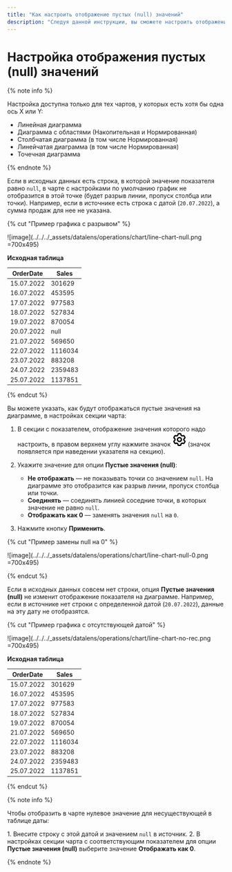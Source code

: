 ```yaml
---
title: "Как настроить отображение пустых (null) значений"
description: "Следуя данной инструкции, вы сможете настроить отображение пустых (null) значений."
---
```


# Настройка отображения пустых (null) значений

{% note info %}

Настройка доступна только для тех чартов, у которых есть хотя бы одна ось X или Y:

* Линейная диаграмма
* Диаграмма с областями (Накопительная и Нормированная)
* Столбчатая диаграмма (в том числе Нормированная)
* Линейчатая диаграмма (в том числе Нормированная)
* Точечная диаграмма

{% endnote %}

Если в исходных данных есть строка, в которой значение показателя равно `null`, в чарте с настройками по умолчанию график не отобразится в этой точке (будет разрыв линии, пропуск столбца или точки). Например, если в источнике есть строка с датой (`20.07.2022`), а сумма продаж для нее не указана.

{% cut "Пример графика с разрывом" %}

![image](../../../_assets/datalens/operations/chart/line-chart-null.png =700x495)

**Исходная таблица**

| OrderDate | Sales |
| --------- | --------- |
| 15.07.2022 | 301629 |
| 16.07.2022 | 453595 |
| 17.07.2022 | 977583 |
| 18.07.2022 | 527834 |
| 19.07.2022 | 870054 |
| 20.07.2022 | null |
| 21.07.2022 | 569650 |
| 22.07.2022 | 1116034 |
| 23.07.2022 | 883208 |
| 24.07.2022 | 2359483 |
| 25.07.2022 | 1137851 |

{% endcut %}

Вы можете указать, как будут отображаться пустые значения на диаграмме, в настройках секции чарта:

1. В секции с показателем, отображение значения которого надо настроить, в правом верхнем углу нажмите значок ![image](../../../_assets/console-icons/gear.svg) (значок появляется при наведении указателя на секцию).
1. Укажите значение для опции **Пустые значения (null)**:

   * **Не отображать** — не показывать точки со значением `null`. На диаграмме это отобразится как разрыв линии, пропуск столбца или точки.
   * **Соединять** — соединять линией соседние точки, в которых значение не равно `null`.
   * **Отображать как 0** — заменять значения `null` на `0`.

1. Нажмите кнопку **Применить**.

{% cut "Пример замены null на 0" %}

![image](../../../_assets/datalens/operations/chart/line-chart-null-0.png =700x495)

{% endcut %}

Если в исходных данных совсем нет строки, опция **Пустые значения (null)** не изменит отображение показателя на диаграмме. Например, если в источнике нет строки с определенной датой (`20.07.2022`), данные на эту дату не отобразятся.

{% cut "Пример графика с отсутствующей датой" %}

![image](../../../_assets/datalens/operations/chart/line-chart-no-rec.png =700x495)

**Исходная таблица**

| OrderDate | Sales |
| --------- | --------- |
| 15.07.2022 | 301629 |
| 16.07.2022 | 453595 |
| 17.07.2022 | 977583 |
| 18.07.2022 | 527834 |
| 19.07.2022 | 870054 |
| 21.07.2022 | 569650 |
| 22.07.2022 | 1116034 |
| 23.07.2022 | 883208 |
| 24.07.2022 | 2359483 |
| 25.07.2022 | 1137851 |

{% endcut %}

{% note info %}

Чтобы отобразить в чарте нулевое значение для несуществующей в таблице даты:

1\. Внесите строку с этой датой и значением `null` в источник.
2\. В настройках секции чарта с соответствующим показателем для опции **Пустые значения (null)** выберите значение **Отображать как 0**.

{% endnote %}
